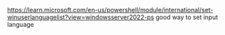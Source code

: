 https://learn.microsoft.com/en-us/powershell/module/international/set-winuserlanguagelist?view=windowsserver2022-ps good way to set input language
